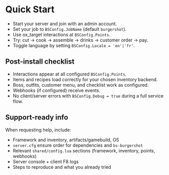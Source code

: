# Quick Start

- Start your server and join with an admin account.
- Set your job to `BSConfig.JobName` (default `burgershot`).
- Use ox_target interactions at `BSConfig.Points`.
- Try: cut → cook → assemble → drinks → customer order → pay.
- Toggle language by setting `BSConfig.Locale = 'en'|'fr'`.

## Post-install checklist
- Interactions appear at all configured `BSConfig.Points`.
- Items and recipes load correctly for your chosen inventory backend.
- Boss, outfits, customer menu, and checklist work as configured.
- Webhooks (if configured) receive events.
- No client/server errors with `BSConfig.Debug = true` during a full service flow.

## Support-ready info
When requesting help, include:
- Framework and inventory, artifacts/gamebuild, OS
- `server.cfg` ensure order for dependencies and `bs-burgershot`
- Relevant `shared/config.lua` sections (framework, inventory, points, webhooks)
- Server console + client F8 logs
- Steps to reproduce and what you already tried